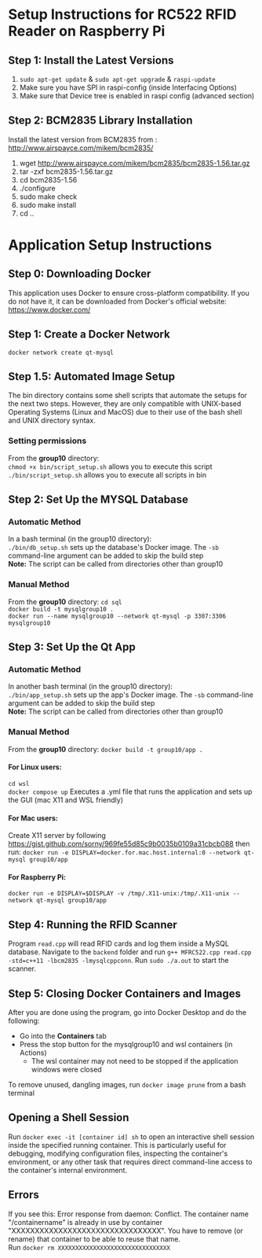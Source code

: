 # Setup Instructions for RC522 RFID Reader on Raspberry Pi
## Step 1: Install the Latest Versions
1. `sudo apt-get update` & `sudo apt-get upgrade` & `raspi-update`  
2. Make sure you have SPI in raspi-config (inside Interfacing Options) 
3. Make sure that Device tree is enabled in raspi config (advanced section) 

## Step 2: BCM2835 Library Installation
Install the latest version from BCM2835 from : http://www.airspayce.com/mikem/bcm2835/ 
1. wget http://www.airspayce.com/mikem/bcm2835/bcm2835-1.56.tar.gz 
2. tar -zxf bcm2835-1.56.tar.gz 
3. cd bcm2835-1.56 
4. ./configure 
5. sudo make check 
6. sudo make install 
7. cd  .. 

# Application Setup Instructions

## Step 0: Downloading Docker

This application uses Docker to ensure cross-platform compatibility.
If you do not have it, it can be downloaded from Docker's official website: https://www.docker.com/

## Step 1: Create a Docker Network

`docker network create qt-mysql`

## Step 1.5: Automated Image Setup

The bin directory contains some shell scripts that automate the setups for the next two steps. However, they are only compatible with UNIX-based Operating Systems (Linux and MacOS) due to their use of the bash shell and UNIX directory syntax.

### Setting permissions

From the **group10** directory: \
`chmod +x bin/script_setup.sh` allows you to execute this script 
`./bin/script_setup.sh` allows you to execute all scripts in bin

## Step 2: Set Up the MYSQL Database

### Automatic Method

In a bash terminal (in the group10 directory): \
`./bin/db_setup.sh` sets up the database's Docker image. The `-sb` command-line argument can be added to skip the build step \
**Note:** The script can be called from directories other than group10

### Manual Method

From the **group10** directory:
`cd sql` \
`docker build -t mysqlgroup10 .` \
`docker run --name mysqlgroup10 --network qt-mysql -p 3307:3306 mysqlgroup10` 

## Step 3: Set Up the Qt App

### Automatic Method

In another bash terminal (in the group10 directory): \
`./bin/app_setup.sh` sets up the app's Docker image. The `-sb` command-line argument can be added to skip the build step \
**Note:** The script can be called from directories other than group10

### Manual Method

From the **group10** directory:
`docker build -t group10/app .`

#### For Linux users:

`cd wsl` \
`docker compose up` Executes a .yml file that runs the application and sets up the GUI (mac X11 and WSL friendly) 

#### For Mac users:

Create X11 server by following https://gist.github.com/sorny/969fe55d85c9b0035b0109a31cbcb088 then run: 
`docker run -e DISPLAY=docker.for.mac.host.internal:0 --network qt-mysql group10/app` 

#### For Raspberry Pi:

`docker run -e DISPLAY=$DISPLAY -v /tmp/.X11-unix:/tmp/.X11-unix --network qt-mysql group10/app` 

## Step 4: Running the RFID Scanner
Program `read.cpp` will read RFID cards and log them inside a MySQL database. 
Navigate to the `backend` folder and run  `g++ MFRC522.cpp read.cpp -std=c++11 -lbcm2835 -lmysqlcppconn`.  Run `sudo ./a.out` to start the scanner. 

## Step 5: Closing Docker Containers and Images

After you are done using the program, go into Docker Desktop and do the following:

- Go into the **Containers** tab
- Press the stop button for the mysqlgroup10 and wsl containers (in Actions)
  - The wsl container may not need to be stopped if the application windows were closed

To remove unused, dangling images, run `docker image prune` from a bash terminal 

## Opening a Shell Session

Run `docker exec -it [container id] sh` to open an interactive shell session inside the specified running container. This is particularly useful for debugging, modifying configuration files, inspecting the container's environment, or any other task that requires direct command-line access to the container's internal environment.

## Errors

If you see this:
Error response from daemon: Conflict. The container name "/containername" is already in use by container "XXXXXXXXXXXXXXXXXXXXXXXXXXXXXXXX". You have to remove (or rename) that container to be able to reuse that name. \
Run
`docker rm XXXXXXXXXXXXXXXXXXXXXXXXXXXXXXXX`

